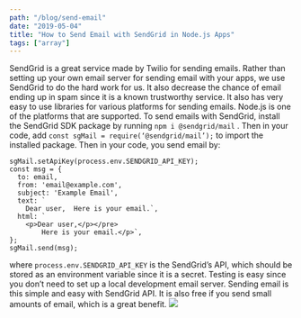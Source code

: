 ```yaml
---
path: "/blog/send-email"
date: "2019-05-04"
title: "How to Send Email with SendGrid in Node.js Apps"
tags: ["array"]
---
```

SendGrid is a great service made by Twilio for sending emails. Rather than setting up your own email server for sending email with your apps, we use SendGrid to do the hard work for us. It also decrease the chance of email ending up in spam since it is a known trustworthy service.
It also has very easy to use libraries for various platforms for sending emails. Node.js is one of the platforms that are supported.
To send emails with SendGrid, install the SendGrid SDK package by running `npm i @sendgrid/mail` . Then in your code, add `const sgMail = require(‘@sendgrid/mail’);` to import the installed package.
Then in your code, you send email by:
```
sgMail.setApiKey(process.env.SENDGRID_API_KEY);
const msg = {
  to: email,
  from: 'email@example.com',
  subject: 'Example Email',
  text: `
    Dear user,  Here is your email.`,
  html: `
    <p>Dear user,</p></pre>
        Here is your email.</p>`,
};
sgMail.send(msg);
```
where `process.env.SENDGRID_API_KEY` is the SendGrid’s API, which should be stored as an environment variable since it is a secret.
Testing is easy since you don’t need to set up a local development email server.
Sending email is this simple and easy with SendGrid API. It is also free if you send small amounts of email, which is a great benefit.
![](https://cdn-images-1.medium.com/max/800/1*EdbfsnL3ABxWj2iVWmoIWA.png)
